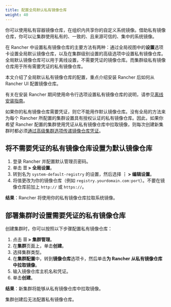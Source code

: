 ```yaml
---
title: 配置全局默认私有镜像仓库
weight: 40
---
```


你可以使用私有容器镜像仓库，在组织内共享你的自定义系统镜像。借助私有镜像仓库，你可以让集群使用私有的、一致的、且来源可信的、集中的系统镜像。

在 Rancher 中设置私有镜像仓库的主要方法有两种：通过全局视图中的**设置**选项卡设置全局默认镜像仓库，以及在集群级别设置的高级选项中设置私有镜像仓库。全局默认镜像仓库可以用于离线设置，不需要凭证的镜像仓库。而集群级私有镜像仓库用于所有需要凭证的私有镜像仓库。

本文介绍了全局默认私有镜像仓库的配置，重点介绍安装 Rancher 后如何从 Rancher UI 配置镜像仓库。

有关在安装 Rancher 期间使用命令行选项设置私有镜像仓库的说明，请参见[离线安装指南](../../../pages-for-subheaders/air-gapped-helm-cli-install.md)。

如果你的私有镜像仓库需要凭证，则它不能用作默认镜像仓库。没有全局的方法来为每个 Rancher 所配置的集群设置具有授权认证的私有镜像仓库。因此，如果你希望 Rancher 配置的集群使用凭证从私有镜像仓库中拉取镜像，则每次创建新集群时都必须[通过高级集群选项传递镜像仓库凭证](#部署集群时设置需要凭证的私有镜像仓库)。

## 将不需要凭证的私有镜像仓库设置为默认镜像仓库

1. 登录 Rancher 并配置默认管理员密码。
1. 单击 **☰ > 全局设置**。
1. 转到名为 `system-default-registry` 的设置，然后选择 **⋮ > 编辑设置**。
1. 将值更改为你的镜像仓库（例如 `registry.yourdomain.com:port`）。不要在镜像仓库前加上 `http://` 或 `https://`。

**结果**：Rancher 将使用你的私有镜像仓库拉取系统镜像。

## 部署集群时设置需要凭证的私有镜像仓库

创建集群时，你可以按照以下步骤配置私有镜像仓库：

1. 点击 **☰ > 集群管理**。
1. 在**集群**页面上，单击**创建**。
1. 选择集群类型。
1. 在**集群配置**中，转到**镜像仓库**选项卡，然后单击**为 Rancher 从私有镜像仓库中拉取镜像**。
1. 输入镜像仓库主机名和凭证。
1. 单击**创建**。

**结果**：新集群将能够从私有镜像仓库中拉取镜像。

集群创建后无法配置私有镜像仓库。
